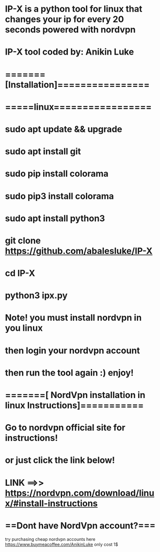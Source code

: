 # IP-X is a python tool for linux that changes your ip for every 20 seconds powered with nordvpn
# IP-X tool coded by: Anikin Luke
#
# =======[Installation]================
# 
# =====linux=================
# sudo apt update && upgrade
# sudo apt install git
# sudo pip install colorama
# sudo pip3 install colorama
# sudo apt install python3
# git clone https://github.com/abalesluke/IP-X
# cd IP-X
# python3 ipx.py
# 
# Note! you must install nordvpn in you linux 
# then login your nordvpn account
# then run the tool again :) enjoy!
#
# =======[ NordVpn installation in linux Instructions]===========
#
# Go to nordvpn official site for instructions!
#   or just click the link below! 
#
#   LINK ==>>   https://nordvpn.com/download/linux/#install-instructions
#
# ==Dont have NordVpn account?===
try purchasing cheap nordvpn accounts here
https://www.buymeacoffee.com/AnikinLuke
only cost 1$
